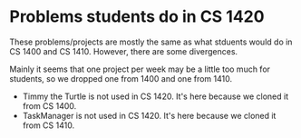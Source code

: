 # Problems students do in CS 1420
These problems/projects are mostly the same as what stduents would do in CS 1400 and CS 1410. However, there are some divergences.

Mainly it seems that one project per week may be a little too much for students, so we dropped one from 1400 and one from 1410. 
* Timmy the Turtle is not used in CS 1420. It's here because we cloned it from CS 1400.
* TaskManager is not used in CS 1420. It's here because we cloned it from CS 1410.  
